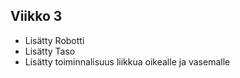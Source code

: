## Viikko 3

- Lisätty Robotti
- Lisätty Taso
- Lisätty toiminnalisuus liikkua oikealle ja vasemalle
